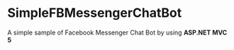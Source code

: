 # SimpleFBMessengerChatBot
A simple sample of Facebook Messenger Chat Bot by using <b>ASP.NET MVC 5</b>
